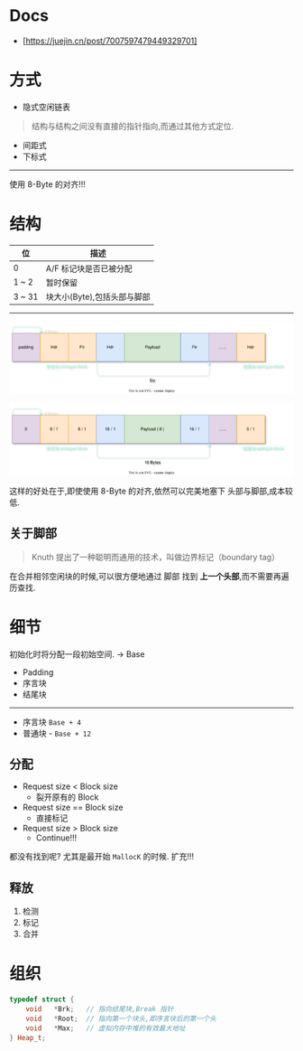 # Docs

- [https://juejin.cn/post/7007597479449329701]

# 方式

- 隐式空闲链表

> 结构与结构之间没有直接的指针指向,而通过其他方式定位.

- 间距式
- 下标式

---

使用 8-Byte 的对齐!!!

# 结构

| 位       | 描述                      |
| -------- | ------------------------ |
| 0        | A/F 标记块是否已被分配      |
| 1 ~ 2    | 暂时保留                  |
| 3 ~ 31   | 块大小(Byte),包括头部与脚部 |

---

![./images/heap_struct.svg](./images/heap_struct.svg)

![./images/heap_details.svg](./images/heap_details.svg)

这样的好处在于,即使使用 8-Byte 的对齐,依然可以完美地塞下 头部与脚部,成本较低.

## 关于脚部

> Knuth 提出了一种聪明而通用的技术，叫做边界标记（boundary tag）

在合并相邻空闲块的时候,可以很方便地通过 脚部 找到 **上一个头部**,而不需要再遍历查找.

# 细节

初始化时将分配一段初始空间. -> Base

- Padding
- 序言块
- 结尾块

---

- 序言块  `Base + 4`
- 普通块 - `Base + 12`

## 分配

- Request size <  Block size
  - 裂开原有的 Block
- Request size == Block size
  - 直接标记
- Request size >  Block size
  - Continue!!!

都没有找到呢? 尤其是最开始 `MallocK` 的时候. 扩充!!!

## 释放

1. 检测
2. 标记
3. 合并

# 组织

```c++
typedef struct {
    void   *Brk;   // 指向结尾块,Break 指针
    void   *Root;  // 指向第一个块头,即序言块后的第一个头
    void   *Max;   // 虚拟内存中堆的有效最大地址
} Heap_t;
```
